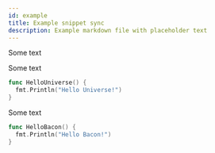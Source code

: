 ```yaml
---
id: example
title: Example snippet sync
description: Example markdown file with placeholder text
---
```


Some text

<!--START greeting-workflow-->

<!--END-->

Some text

<!--START hellouniverse-->
```go
func HelloUniverse() {
  fmt.Println("Hello Universe!")
}
```
<!--END-->

Some text

<!--START hellobacon-->
```go
func HelloBacon() {
  fmt.Println("Hello Bacon!")
}
```
<!--END-->